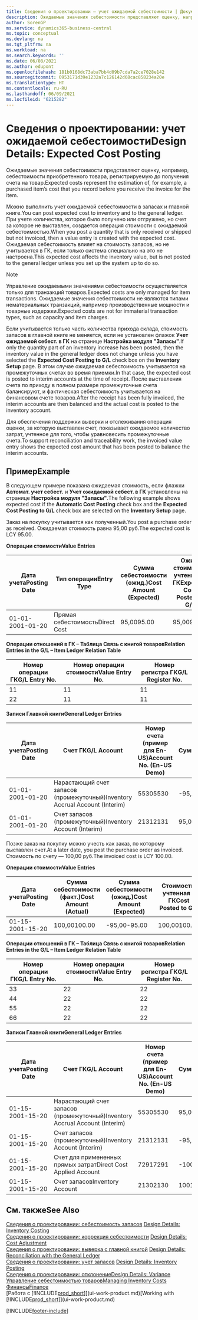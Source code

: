```yaml
---
title: Сведения о проектировании — учет ожидаемой себестоимости | Документация Майкрософт
description: Ожидаемые значения себестоимости представляют оценку, например, себестоимости приобретенного товара, регистрируемую до получения счета на товар.
author: SorenGP
ms.service: dynamics365-business-central
ms.topic: conceptual
ms.devlang: na
ms.tgt_pltfrm: na
ms.workload: na
ms.search.keywords: ''
ms.date: 06/08/2021
ms.author: edupont
ms.openlocfilehash: 181b0168dc73aba7bb4d09b7cda7a2ce7028e142
ms.sourcegitcommit: 0953171d39e1232a7c126142d68cac858234a20e
ms.translationtype: HT
ms.contentlocale: ru-RU
ms.lasthandoff: 06/09/2021
ms.locfileid: "6215282"
---
```

# <a name="design-details-expected-cost-posting"></a><span data-ttu-id="ed73e-103">Сведения о проектировании: учет ожидаемой себестоимости</span><span class="sxs-lookup"><span data-stu-id="ed73e-103">Design Details: Expected Cost Posting</span></span>
<span data-ttu-id="ed73e-104">Ожидаемые значения себестоимости представляют оценку, например, себестоимости приобретенного товара, регистрируемую до получения счета на товар.</span><span class="sxs-lookup"><span data-stu-id="ed73e-104">Expected costs represent the estimation of, for example, a purchased item’s cost that you record before you receive the invoice for the item.</span></span>  

 <span data-ttu-id="ed73e-105">Можно выполнить учет ожидаемой себестоимости в запасах и главной книге.</span><span class="sxs-lookup"><span data-stu-id="ed73e-105">You can post expected cost to inventory and to the general ledger.</span></span> <span data-ttu-id="ed73e-106">При учете количества, которое было получено или отгружено, но счет за которое не выставлен, создается операция стоимости с ожидаемой себестоимостью.</span><span class="sxs-lookup"><span data-stu-id="ed73e-106">When you post a quantity that is only received or shipped but not invoiced, then a value entry is created with the expected cost.</span></span> <span data-ttu-id="ed73e-107">Ожидаемая себестоимость влияет на стоимость запасов, но не учитывается в ГК, если только система специально на это не настроена.</span><span class="sxs-lookup"><span data-stu-id="ed73e-107">This expected cost affects the inventory value, but is not posted to the general ledger unless you set up the system up to do so.</span></span>  

> [!NOTE]  
>  <span data-ttu-id="ed73e-108">Управление ожидаемыми значениями себестоимости осуществляется только для транзакций товаров.</span><span class="sxs-lookup"><span data-stu-id="ed73e-108">Expected costs are only managed for item transactions.</span></span> <span data-ttu-id="ed73e-109">Ожидаемые значения себестоимости не являются типами нематериальных транзакций, например производственные мощности и товарные издержки.</span><span class="sxs-lookup"><span data-stu-id="ed73e-109">Expected costs are not for immaterial transaction types, such as capacity and item charges.</span></span>  

 <span data-ttu-id="ed73e-110">Если учитывается только часть количества прихода склада, стоимость запасов в главной книге не меняется, если не установлен флажок **Учет ожидаемой себест. в ГК** на странице **Настройка модуля "Запасы"**.</span><span class="sxs-lookup"><span data-stu-id="ed73e-110">If only the quantity part of an inventory increase has been posted, then the inventory value in the general ledger does not change unless you have selected the **Expected Cost Posting to G/L** check box on the **Inventory Setup** page.</span></span> <span data-ttu-id="ed73e-111">В этом случае ожидаемая себестоимость учитывается на промежуточных счетах во время приемки.</span><span class="sxs-lookup"><span data-stu-id="ed73e-111">In that case, the expected cost is posted to interim accounts at the time of receipt.</span></span> <span data-ttu-id="ed73e-112">После выставления счета по приходу в полном размере промежуточные счета балансируют, и фактическая себестоимость учитывается на финансовом счете товаров.</span><span class="sxs-lookup"><span data-stu-id="ed73e-112">After the receipt has been fully invoiced, the interim accounts are then balanced and the actual cost is posted to the inventory account.</span></span>  

 <span data-ttu-id="ed73e-113">Для обеспечения поддержки выверки и отслеживания операция оценки, за которую выставлен счет, показывает ожидаемое количество затрат, учтенное для того, чтобы уравновесить промежуточные счета.</span><span class="sxs-lookup"><span data-stu-id="ed73e-113">To support reconciliation and traceability work, the invoiced value entry shows the expected cost amount that has been posted to balance the interim accounts.</span></span>  

## <a name="example"></a><span data-ttu-id="ed73e-114">Пример</span><span class="sxs-lookup"><span data-stu-id="ed73e-114">Example</span></span>  
 <span data-ttu-id="ed73e-115">В следующем примере показана ожидаемая стоимость, если флажки **Автомат. учет себест.** и **Учет ожидаемой себест. в ГК** установлены на странице **Настройка модуля "Запасы"**.</span><span class="sxs-lookup"><span data-stu-id="ed73e-115">The following example shows expected cost if the **Automatic Cost Posting** check box and the **Expected Cost Posting to G/L** check box are selected on the **Inventory Setup** page.</span></span>  

 <span data-ttu-id="ed73e-116">Заказ на покупку учитывается как полученный.</span><span class="sxs-lookup"><span data-stu-id="ed73e-116">You post a purchase order as received.</span></span> <span data-ttu-id="ed73e-117">Ожидаемая стоимость равна 95,00 руб.</span><span class="sxs-lookup"><span data-stu-id="ed73e-117">The expected cost is LCY 95.00.</span></span>  

 <span data-ttu-id="ed73e-118">**Операции стоимости**</span><span class="sxs-lookup"><span data-stu-id="ed73e-118">**Value Entries**</span></span>  

|<span data-ttu-id="ed73e-119">Дата учета</span><span class="sxs-lookup"><span data-stu-id="ed73e-119">Posting Date</span></span>|<span data-ttu-id="ed73e-120">Тип операции</span><span class="sxs-lookup"><span data-stu-id="ed73e-120">Entry Type</span></span>|<span data-ttu-id="ed73e-121">Сумма себестоимости (ожид.)</span><span class="sxs-lookup"><span data-stu-id="ed73e-121">Cost Amount (Expected)</span></span>|<span data-ttu-id="ed73e-122">Ожид. стоимость, учтенная в ГК</span><span class="sxs-lookup"><span data-stu-id="ed73e-122">Expected Cost Posted to G/L</span></span>|<span data-ttu-id="ed73e-123">Ожидаемая себестоимость</span><span class="sxs-lookup"><span data-stu-id="ed73e-123">Expected Cost</span></span>|<span data-ttu-id="ed73e-124">Номер товарной операции</span><span class="sxs-lookup"><span data-stu-id="ed73e-124">Item Ledger Entry No.</span></span>|<span data-ttu-id="ed73e-125">Номер операции</span><span class="sxs-lookup"><span data-stu-id="ed73e-125">Entry No.</span></span>|  
|------------------|----------------|------------------------------|----------------------------------|-------------------|---------------------------|---------------|  
|<span data-ttu-id="ed73e-126">01-01-20</span><span class="sxs-lookup"><span data-stu-id="ed73e-126">01-01-20</span></span>|<span data-ttu-id="ed73e-127">Прямая себестоимость</span><span class="sxs-lookup"><span data-stu-id="ed73e-127">Direct Cost</span></span>|<span data-ttu-id="ed73e-128">95,00</span><span class="sxs-lookup"><span data-stu-id="ed73e-128">95.00</span></span>|<span data-ttu-id="ed73e-129">95,00</span><span class="sxs-lookup"><span data-stu-id="ed73e-129">95.00</span></span>|<span data-ttu-id="ed73e-130">Да</span><span class="sxs-lookup"><span data-stu-id="ed73e-130">Yes</span></span>|<span data-ttu-id="ed73e-131">1</span><span class="sxs-lookup"><span data-stu-id="ed73e-131">1</span></span>|<span data-ttu-id="ed73e-132">1</span><span class="sxs-lookup"><span data-stu-id="ed73e-132">1</span></span>|  

 <span data-ttu-id="ed73e-133">**Операции отношений в ГК – Таблица Связь с книгой товаров**</span><span class="sxs-lookup"><span data-stu-id="ed73e-133">**Relation Entries in the G/L – Item Ledger Relation Table**</span></span>  

|<span data-ttu-id="ed73e-134">Номер операции ГК</span><span class="sxs-lookup"><span data-stu-id="ed73e-134">G/L Entry No.</span></span>|<span data-ttu-id="ed73e-135">Номер операции стоимости</span><span class="sxs-lookup"><span data-stu-id="ed73e-135">Value Entry No.</span></span>|<span data-ttu-id="ed73e-136">Номер регистра ГК</span><span class="sxs-lookup"><span data-stu-id="ed73e-136">G/L Register No.</span></span>|  
|--------------------|---------------------|-----------------------|  
|<span data-ttu-id="ed73e-137">1</span><span class="sxs-lookup"><span data-stu-id="ed73e-137">1</span></span>|<span data-ttu-id="ed73e-138">1</span><span class="sxs-lookup"><span data-stu-id="ed73e-138">1</span></span>|<span data-ttu-id="ed73e-139">1</span><span class="sxs-lookup"><span data-stu-id="ed73e-139">1</span></span>|  
|<span data-ttu-id="ed73e-140">2</span><span class="sxs-lookup"><span data-stu-id="ed73e-140">2</span></span>|<span data-ttu-id="ed73e-141">1</span><span class="sxs-lookup"><span data-stu-id="ed73e-141">1</span></span>|<span data-ttu-id="ed73e-142">1</span><span class="sxs-lookup"><span data-stu-id="ed73e-142">1</span></span>|  

 <span data-ttu-id="ed73e-143">**Записи Главной книги**</span><span class="sxs-lookup"><span data-stu-id="ed73e-143">**General Ledger Entries**</span></span>  

|<span data-ttu-id="ed73e-144">Дата учета</span><span class="sxs-lookup"><span data-stu-id="ed73e-144">Posting Date</span></span>|<span data-ttu-id="ed73e-145">Счет ГК</span><span class="sxs-lookup"><span data-stu-id="ed73e-145">G/L Account</span></span>|<span data-ttu-id="ed73e-146">Номер счета (пример для En-US)</span><span class="sxs-lookup"><span data-stu-id="ed73e-146">Account No. (En-US Demo)</span></span>|<span data-ttu-id="ed73e-147">Сумма</span><span class="sxs-lookup"><span data-stu-id="ed73e-147">Amount</span></span>|<span data-ttu-id="ed73e-148">Номер операции</span><span class="sxs-lookup"><span data-stu-id="ed73e-148">Entry No.</span></span>|  
|------------------|------------------|---------------------------------|------------|---------------|  
|<span data-ttu-id="ed73e-149">01-01-20</span><span class="sxs-lookup"><span data-stu-id="ed73e-149">01-01-20</span></span>|<span data-ttu-id="ed73e-150">Нарастающий счет запасов (промежуточный)</span><span class="sxs-lookup"><span data-stu-id="ed73e-150">Inventory Accrual Account (Interim)</span></span>|<span data-ttu-id="ed73e-151">5530</span><span class="sxs-lookup"><span data-stu-id="ed73e-151">5530</span></span>|<span data-ttu-id="ed73e-152">-95,00</span><span class="sxs-lookup"><span data-stu-id="ed73e-152">-95.00</span></span>|<span data-ttu-id="ed73e-153">2</span><span class="sxs-lookup"><span data-stu-id="ed73e-153">2</span></span>|  
|<span data-ttu-id="ed73e-154">01-01-20</span><span class="sxs-lookup"><span data-stu-id="ed73e-154">01-01-20</span></span>|<span data-ttu-id="ed73e-155">Счет запасов (промежуточный)</span><span class="sxs-lookup"><span data-stu-id="ed73e-155">Inventory Account (Interim)</span></span>|<span data-ttu-id="ed73e-156">2131</span><span class="sxs-lookup"><span data-stu-id="ed73e-156">2131</span></span>|<span data-ttu-id="ed73e-157">95,00</span><span class="sxs-lookup"><span data-stu-id="ed73e-157">95.00</span></span>|<span data-ttu-id="ed73e-158">1</span><span class="sxs-lookup"><span data-stu-id="ed73e-158">1</span></span>|  

 <span data-ttu-id="ed73e-159">Позже заказ на покупку можно учесть как заказ, по которому выставлен счет.</span><span class="sxs-lookup"><span data-stu-id="ed73e-159">At a later date, you post the purchase order as invoiced.</span></span> <span data-ttu-id="ed73e-160">Стоимость по счету — 100,00 руб.</span><span class="sxs-lookup"><span data-stu-id="ed73e-160">The invoiced cost is LCY 100.00.</span></span>  

 <span data-ttu-id="ed73e-161">**Операции стоимости**</span><span class="sxs-lookup"><span data-stu-id="ed73e-161">**Value Entries**</span></span>  

|<span data-ttu-id="ed73e-162">Дата учета</span><span class="sxs-lookup"><span data-stu-id="ed73e-162">Posting Date</span></span>|<span data-ttu-id="ed73e-163">Сумма себестоимости (факт.)</span><span class="sxs-lookup"><span data-stu-id="ed73e-163">Cost Amount (Actual)</span></span>|<span data-ttu-id="ed73e-164">Сумма себестоимости (ожид.)</span><span class="sxs-lookup"><span data-stu-id="ed73e-164">Cost Amount (Expected)</span></span>|<span data-ttu-id="ed73e-165">Стоимость, учтенная в ГК</span><span class="sxs-lookup"><span data-stu-id="ed73e-165">Cost Posted to G/L</span></span>|<span data-ttu-id="ed73e-166">Ожидаемая себестоимость</span><span class="sxs-lookup"><span data-stu-id="ed73e-166">Expected Cost</span></span>|<span data-ttu-id="ed73e-167">Номер товарной операции</span><span class="sxs-lookup"><span data-stu-id="ed73e-167">Item Ledger Entry No.</span></span>|<span data-ttu-id="ed73e-168">Номер операции</span><span class="sxs-lookup"><span data-stu-id="ed73e-168">Entry No.</span></span>|  
|------------------|----------------------------|------------------------------|-------------------------|-------------------|---------------------------|---------------|  
|<span data-ttu-id="ed73e-169">01-15-20</span><span class="sxs-lookup"><span data-stu-id="ed73e-169">01-15-20</span></span>|<span data-ttu-id="ed73e-170">100,00</span><span class="sxs-lookup"><span data-stu-id="ed73e-170">100.00</span></span>|<span data-ttu-id="ed73e-171">-95,00</span><span class="sxs-lookup"><span data-stu-id="ed73e-171">-95.00</span></span>|<span data-ttu-id="ed73e-172">100,00</span><span class="sxs-lookup"><span data-stu-id="ed73e-172">100.00</span></span>|<span data-ttu-id="ed73e-173">Нет</span><span class="sxs-lookup"><span data-stu-id="ed73e-173">No</span></span>|<span data-ttu-id="ed73e-174">1</span><span class="sxs-lookup"><span data-stu-id="ed73e-174">1</span></span>|<span data-ttu-id="ed73e-175">2</span><span class="sxs-lookup"><span data-stu-id="ed73e-175">2</span></span>|  

 <span data-ttu-id="ed73e-176">**Операции отношений в ГК – Таблица Связь с книгой товаров**</span><span class="sxs-lookup"><span data-stu-id="ed73e-176">**Relation Entries in the G/L – Item Ledger Relation Table**</span></span>  

|<span data-ttu-id="ed73e-177">Номер операции ГК</span><span class="sxs-lookup"><span data-stu-id="ed73e-177">G/L Entry No.</span></span>|<span data-ttu-id="ed73e-178">Номер операции стоимости</span><span class="sxs-lookup"><span data-stu-id="ed73e-178">Value Entry No.</span></span>|<span data-ttu-id="ed73e-179">Номер регистра ГК</span><span class="sxs-lookup"><span data-stu-id="ed73e-179">G/L Register No.</span></span>|  
|--------------------|---------------------|-----------------------|  
|<span data-ttu-id="ed73e-180">3</span><span class="sxs-lookup"><span data-stu-id="ed73e-180">3</span></span>|<span data-ttu-id="ed73e-181">2</span><span class="sxs-lookup"><span data-stu-id="ed73e-181">2</span></span>|<span data-ttu-id="ed73e-182">2</span><span class="sxs-lookup"><span data-stu-id="ed73e-182">2</span></span>|  
|<span data-ttu-id="ed73e-183">4</span><span class="sxs-lookup"><span data-stu-id="ed73e-183">4</span></span>|<span data-ttu-id="ed73e-184">2</span><span class="sxs-lookup"><span data-stu-id="ed73e-184">2</span></span>|<span data-ttu-id="ed73e-185">2</span><span class="sxs-lookup"><span data-stu-id="ed73e-185">2</span></span>|  
|<span data-ttu-id="ed73e-186">5</span><span class="sxs-lookup"><span data-stu-id="ed73e-186">5</span></span>|<span data-ttu-id="ed73e-187">2</span><span class="sxs-lookup"><span data-stu-id="ed73e-187">2</span></span>|<span data-ttu-id="ed73e-188">2</span><span class="sxs-lookup"><span data-stu-id="ed73e-188">2</span></span>|  
|<span data-ttu-id="ed73e-189">6</span><span class="sxs-lookup"><span data-stu-id="ed73e-189">6</span></span>|<span data-ttu-id="ed73e-190">2</span><span class="sxs-lookup"><span data-stu-id="ed73e-190">2</span></span>|<span data-ttu-id="ed73e-191">2</span><span class="sxs-lookup"><span data-stu-id="ed73e-191">2</span></span>|  

 <span data-ttu-id="ed73e-192">**Записи Главной книги**</span><span class="sxs-lookup"><span data-stu-id="ed73e-192">**General Ledger Entries**</span></span>  

|<span data-ttu-id="ed73e-193">Дата учета</span><span class="sxs-lookup"><span data-stu-id="ed73e-193">Posting Date</span></span>|<span data-ttu-id="ed73e-194">Счет ГК</span><span class="sxs-lookup"><span data-stu-id="ed73e-194">G/L Account</span></span>|<span data-ttu-id="ed73e-195">Номер счета (пример для En-US)</span><span class="sxs-lookup"><span data-stu-id="ed73e-195">Account No. (En-US Demo)</span></span>|<span data-ttu-id="ed73e-196">Сумма</span><span class="sxs-lookup"><span data-stu-id="ed73e-196">Amount</span></span>|<span data-ttu-id="ed73e-197">Номер операции</span><span class="sxs-lookup"><span data-stu-id="ed73e-197">Entry No.</span></span>|  
|------------------|------------------|---------------------------------|------------|---------------|  
|<span data-ttu-id="ed73e-198">01-15-20</span><span class="sxs-lookup"><span data-stu-id="ed73e-198">01-15-20</span></span>|<span data-ttu-id="ed73e-199">Нарастающий счет запасов (промежуточный)</span><span class="sxs-lookup"><span data-stu-id="ed73e-199">Inventory Accrual Account (Interim)</span></span>|<span data-ttu-id="ed73e-200">5530</span><span class="sxs-lookup"><span data-stu-id="ed73e-200">5530</span></span>|<span data-ttu-id="ed73e-201">95,00</span><span class="sxs-lookup"><span data-stu-id="ed73e-201">95.00</span></span>|<span data-ttu-id="ed73e-202">4</span><span class="sxs-lookup"><span data-stu-id="ed73e-202">4</span></span>|  
|<span data-ttu-id="ed73e-203">01-15-20</span><span class="sxs-lookup"><span data-stu-id="ed73e-203">01-15-20</span></span>|<span data-ttu-id="ed73e-204">Счет запасов (промежуточный)</span><span class="sxs-lookup"><span data-stu-id="ed73e-204">Inventory Account (Interim)</span></span>|<span data-ttu-id="ed73e-205">2131</span><span class="sxs-lookup"><span data-stu-id="ed73e-205">2131</span></span>|<span data-ttu-id="ed73e-206">-95,00</span><span class="sxs-lookup"><span data-stu-id="ed73e-206">-95.00</span></span>|<span data-ttu-id="ed73e-207">3</span><span class="sxs-lookup"><span data-stu-id="ed73e-207">3</span></span>|  
|<span data-ttu-id="ed73e-208">01-15-20</span><span class="sxs-lookup"><span data-stu-id="ed73e-208">01-15-20</span></span>|<span data-ttu-id="ed73e-209">Счет для примененных прямых затрат</span><span class="sxs-lookup"><span data-stu-id="ed73e-209">Direct Cost Applied Account</span></span>|<span data-ttu-id="ed73e-210">7291</span><span class="sxs-lookup"><span data-stu-id="ed73e-210">7291</span></span>|<span data-ttu-id="ed73e-211">-100</span><span class="sxs-lookup"><span data-stu-id="ed73e-211">-100</span></span>|<span data-ttu-id="ed73e-212">6</span><span class="sxs-lookup"><span data-stu-id="ed73e-212">6</span></span>|  
|<span data-ttu-id="ed73e-213">01-15-20</span><span class="sxs-lookup"><span data-stu-id="ed73e-213">01-15-20</span></span>|<span data-ttu-id="ed73e-214">Счет запасов</span><span class="sxs-lookup"><span data-stu-id="ed73e-214">Inventory Account</span></span>|<span data-ttu-id="ed73e-215">2130</span><span class="sxs-lookup"><span data-stu-id="ed73e-215">2130</span></span>|<span data-ttu-id="ed73e-216">100</span><span class="sxs-lookup"><span data-stu-id="ed73e-216">100</span></span>|<span data-ttu-id="ed73e-217">5</span><span class="sxs-lookup"><span data-stu-id="ed73e-217">5</span></span>|  

## <a name="see-also"></a><span data-ttu-id="ed73e-218">См. также</span><span class="sxs-lookup"><span data-stu-id="ed73e-218">See Also</span></span>
 <span data-ttu-id="ed73e-219">[Сведения о проектировании: себестоимость запасов](design-details-inventory-costing.md) </span><span class="sxs-lookup"><span data-stu-id="ed73e-219">[Design Details: Inventory Costing](design-details-inventory-costing.md) </span></span>  
 <span data-ttu-id="ed73e-220">[Сведения о проектировании: коррекция себестоимости](design-details-cost-adjustment.md) </span><span class="sxs-lookup"><span data-stu-id="ed73e-220">[Design Details: Cost Adjustment](design-details-cost-adjustment.md) </span></span>  
 <span data-ttu-id="ed73e-221">[Сведения о проектировании: выверка с главной книгой](design-details-reconciliation-with-the-general-ledger.md) </span><span class="sxs-lookup"><span data-stu-id="ed73e-221">[Design Details: Reconciliation with the General Ledger](design-details-reconciliation-with-the-general-ledger.md) </span></span>  
 <span data-ttu-id="ed73e-222">[Сведения о проектировании: учет запасов](design-details-inventory-posting.md) </span><span class="sxs-lookup"><span data-stu-id="ed73e-222">[Design Details: Inventory Posting](design-details-inventory-posting.md) </span></span>  
 [<span data-ttu-id="ed73e-223">Сведения о проектировании: отклонение</span><span class="sxs-lookup"><span data-stu-id="ed73e-223">Design Details: Variance</span></span>](design-details-variance.md)  
 [<span data-ttu-id="ed73e-224">Управление себестоимостью товаров</span><span class="sxs-lookup"><span data-stu-id="ed73e-224">Managing Inventory Costs</span></span>](finance-manage-inventory-costs.md)  
 [<span data-ttu-id="ed73e-225">Финансы</span><span class="sxs-lookup"><span data-stu-id="ed73e-225">Finance</span></span>](finance.md)  
 <span data-ttu-id="ed73e-226">[Работа с [!INCLUDE[prod_short](includes/prod_short.md)]](ui-work-product.md)</span><span class="sxs-lookup"><span data-stu-id="ed73e-226">[Working with [!INCLUDE[prod_short](includes/prod_short.md)]](ui-work-product.md)</span></span>


[!INCLUDE[footer-include](includes/footer-banner.md)]